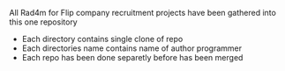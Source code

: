 All Rad4m for Flip company recruitment projects have been gathered into this one repository

- Each directory contains single clone of repo
- Each directories name contains name of author programmer
- Each repo has been done separetly before has been merged